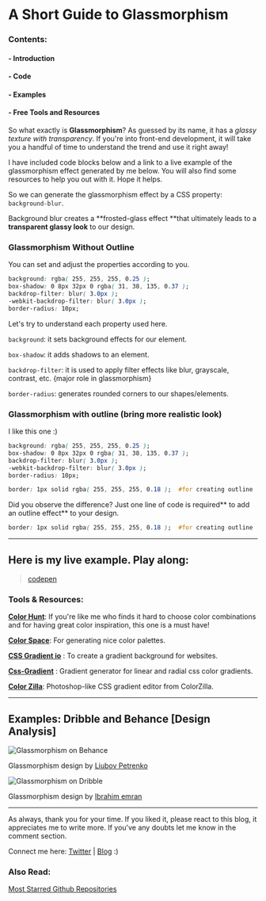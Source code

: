 # A Short Guide to Glassmorphism

### Contents:
#### - Introduction 
#### - Code
#### - Examples
#### - Free Tools and Resources

So what exactly is **Glassmorphism**? As guessed by its name, it has a *glassy texture with transparency*. If you're into front-end development, it will take you a handful of time to understand the trend and use it right away!

I have included code blocks below and a link to a live example of the glassmorphism effect generated by me below. You will also find some resources to help you out with it. Hope it helps.

So we can generate the glassmorphism effect by a CSS property: `background-blur`.

Background blur creates a **frosted-glass effect **that ultimately leads to a **transparent glassy look** to our design.



### Glassmorphism Without Outline

> 
You can set and adjust the properties according to you.

```css
background: rgba( 255, 255, 255, 0.25 );
box-shadow: 0 8px 32px 0 rgba( 31, 38, 135, 0.37 );
backdrop-filter: blur( 3.0px );
-webkit-backdrop-filter: blur( 3.0px );
border-radius: 10px;
``` 
Let's try to understand each property used here.

`background`: it sets background effects for our element.

`box-shadow`: it adds shadows to an element.

`backdrop-filter`: it is used to apply filter effects like blur, grayscale, contrast, etc. {major role in glassmorphism} 

`border-radius`: generates rounded corners to our shapes/elements.

### Glassmorphism with outline (bring more realistic look)

> 
I like this one :)

```css
background: rgba( 255, 255, 255, 0.25 );
box-shadow: 0 8px 32px 0 rgba( 31, 38, 135, 0.37 );
backdrop-filter: blur( 3.0px );
-webkit-backdrop-filter: blur( 3.0px );
border-radius: 10px;

border: 1px solid rgba( 255, 255, 255, 0.18 );  #for creating outline
``` 

Did you observe the difference? Just one line of code is required** to add an outline effect** to your design.

```css
border: 1px solid rgba( 255, 255, 255, 0.18 );  #for creating outline
``` 


---

## Here is my live example. Play along:


> [codepen](https://codepen.io/shreyalive/pen/rNWNYEV)

### Tools & Resources:
[**Color Hunt**](https://colorhunt.co/): If you're like me who finds it hard to choose color combinations and for having great color inspiration, this one is a must have!

[**Color Space**](https://mycolor.space/?hex=%23845EC2&sub=1): For generating nice color palettes.

[**CSS Gradient io**](https://cssgradient.io/) : To create a gradient background for websites.

[**Css-Gradient**](https://www.css-gradient.com/) : Gradient generator for linear and radial css color gradients. 

[**Color Zilla**](https://www.colorzilla.com/gradient-editor/): Photoshop-like CSS gradient editor from ColorZilla.


---

## Examples: Dribble and Behance [Design Analysis]


![Glassmorphism on Behance](https://cdn.hashnode.com/res/hashnode/image/upload/v1611999699409/jACXceNjm.png)

Glassmorphism design by  [Liubov Petrenko](https://www.behance.net/liubovpetrenko)  

![Glassmorphism on Dribble](https://cdn.hashnode.com/res/hashnode/image/upload/v1611999704629/8XpzDsupQ.png)

Glassmorphism design by  [Ibrahim emran](https://dribbble.com/emran9877) 

---

As always, thank you for your time. If you liked it, please react to this blog, it appreciates me to write more. If you've any doubts let me know in the comment section.

Connect me here: [Twitter](https://twitter.com/eyeshreya) | [Blog](https://designctivity.hashnode.dev/)  :)


### Also Read:

 [Most Starred Github Repositories](https://designctivity.hashnode.dev/most-starred-github-repositories-for-students-and-developers) 

